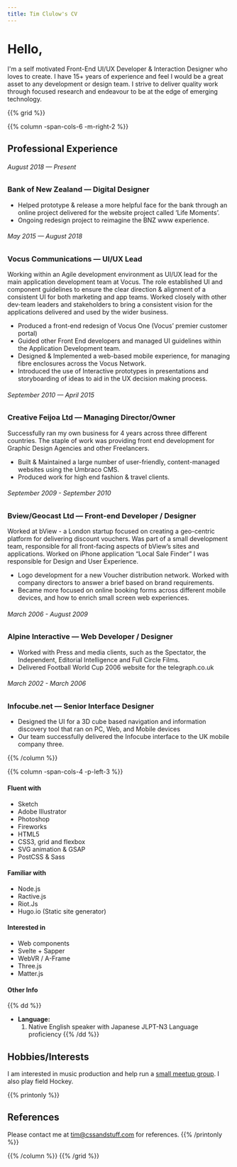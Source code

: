```yaml
---
title: Tim Clulow's CV
---
```

# Hello,
I'm a self motivated Front-End UI/UX Developer & Interaction Designer who loves to create. I have 15+ years of experience and feel I would be a great asset to any development or design team. I strive to deliver quality work through focused research and endeavour to be at the edge of emerging technology.

{{% grid %}}

{{% column -span-cols-6 -m-right-2 %}}
## Professional Experience
###### *August 2018 — Present*
### Bank of New Zealand — Digital Designer 

* Helped prototype & release a more helpful face for the bank through an online project delivered for the website project called ‘Life Moments’.
* Ongoing redesign project to reimagine the BNZ www experience.

###### *May 2015 — August 2018*
### Vocus Communications — UI/UX Lead 
Working within an Agile development environment as UI/UX lead for the main application development team at Vocus. The role established UI and component guidelines to ensure the clear direction & alignment of a consistent UI for both marketing and app teams. Worked closely with other dev-team leaders and stakeholders to bring a consistent vision for the applications delivered and used by the wider business. 

* Produced a front-end redesign of Vocus One (Vocus’ premier customer portal)
* Guided other Front End developers and managed UI guidelines within the Application Development team.
* Designed & Implemented a web-based mobile experience, for managing fibre enclosures across the Vocus Network.
* Introduced the use of Interactive prototypes in presentations and storyboarding of ideas to aid in the UX decision making process.

###### *September 2010 — April 2015*
### Creative Feijoa Ltd — Managing Director/Owner

Successfully ran my own business for 4 years across three different countries. The staple of work was providing front end development for Graphic Design Agencies and other Freelancers. 

* Built & Maintained a large number of user-friendly, content-managed websites using the Umbraco CMS.
* Produced work for high end fashion & travel clients.


###### *September 2009 - September 2010*
### Bview/Geocast Ltd — Front-end Developer / Designer
Worked at bView - a London startup focused on creating a geo-centric platform for delivering discount vouchers. Was part of a small development team, responsible for all front-facing aspects of bView’s sites and applications. 
Worked on iPhone application “Local Sale Finder” I was responsible for Design and User Experience.

* Logo development for a new Voucher distribution network. Worked with company directors to answer a brief based on brand requirements.
* Became more focused on online booking forms across different mobile devices, and how to enrich small screen web experiences.


###### *March 2006 - August 2009*
### Alpine Interactive — Web Developer / Designer
* Worked with Press and media clients, such as the Spectator, the Independent, Editorial Intelligence and Full Circle Films.
* Delivered Football World Cup 2006 website for the telegraph.co.uk

###### *March 2002 - March 2006*
### Infocube.net — Senior Interface Designer

* Designed the UI for a 3D cube based navigation and information discovery tool that ran on PC, Web, and Mobile devices
* Our team successfully delivered the Infocube interface to the UK mobile company three.

{{% /column %}}

{{% column -span-cols-4 -p-left-3 %}}
#### Fluent with
  * Sketch
  * Adobe Illustrator
  * Photoshop
  * Fireworks
  * HTML5
  * CSS3, grid and flexbox
  * SVG animation & GSAP
  * PostCSS & Sass

#### Familiar with
  * Node.js
  * Ractive.js
  * Riot.Js
  * Hugo.io (Static site generator)

#### Interested in
  * Web components
  * Svelte + Sapper
  * WebVR / A-Frame
  * Three.js
  * Matter.js
  

#### Other Info
{{% dd %}}
- **Language:**
  1. Native English speaker with Japanese JLPT-N3 Language proficiency
{{% /dd %}}


## Hobbies/Interests
I am interested in music production and help run a [small meetup group](https://www.meetup.com/Music-Production-Geeks/). I also play field Hockey.

{{% printonly %}}
##   References
Please contact me at [tim@cssandstuff.com](mailto:tim@cssandstuff.com) for references.
{{% /printonly %}}

{{% /column %}}
{{% /grid %}}
